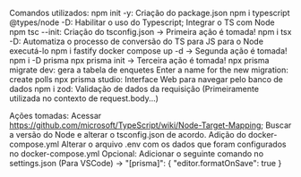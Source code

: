 Comandos utilizados:
    npm init -y: Criação do package.json
    npm i typescript @types/node -D: Habilitar o uso do Typescript; Integrar o TS com Node
    npm tsc --init: Criação do tsconfig.json -> Primeira ação é tomada!
    npm i tsx -D: Automatiza o processo de conversão do TS para JS para o Node executá-lo
    npm i fastify
    docker compose up -d -> Segunda ação é tomada!
    npm i -D prisma
    npx prisma init -> Terceira ação é tomada!
    npx prisma migrate dev: gera a tabela de enquetes
        Enter a name for the new migration: create polls
    npx prisma studio: Interface Web para navegar pelo banco de dados
    npm i zod: Validação de dados da requisição (Primeiramente utilizada no contexto de request.body...)

Ações tomadas:
    Acessar https://github.com/microsoft/TypeScript/wiki/Node-Target-Mapping;
        Buscar a versão do Node e alterar o tsconfig.json de acordo.
    Adição do docker-compose.yml
    Alterar o arquivo .env com os dados que foram configurados no docker-compose.yml
    Opcional: Adicionar o seguinte comando no settings.json (Para VSCode) -> "[prisma]": { "editor.formatOnSave": true }